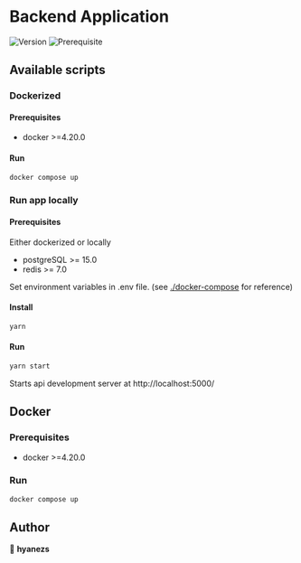 # Backend Application

![Version](https://img.shields.io/badge/version-1.0.0-blue.svg?cacheSeconds=2592000)
![Prerequisite](https://img.shields.io/badge/docker-%3E%3D4.20.0-blue.svg)

## Available scripts

### Dockerized

#### Prerequisites

- docker >=4.20.0

#### Run

```sh
docker compose up
```

### Run app locally

#### Prerequisites

Either dockerized or locally
- postgreSQL >= 15.0
- redis >= 7.0

Set environment variables in .env file. (see [./docker-compose](./docker-compose.yml) for reference)

#### Install

```sh
yarn
```

#### Run

```sh
yarn start
```

Starts api development server at http://localhost:5000/

## Docker

### Prerequisites

- docker >=4.20.0

### Run

```sh
docker compose up
```


## Author

👤 **hyanezs**
